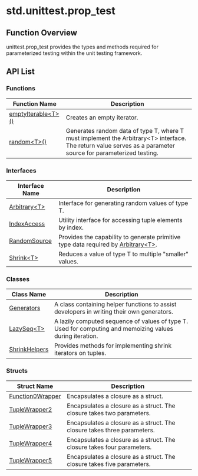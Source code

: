 # std.unittest.prop_test

## Function Overview

unittest.prop_test provides the types and methods required for parameterized testing within the unit testing framework.

## API List

### Functions

|              Function Name          |           Description           |
| ----------------------------------- | ------------------------------- |
| [emptyIterable\<T>()](./unittest_prop_test_package_api/unittest_prop_test_package_functions.md#func-emptyiterablet) | Creates an empty iterator. |
| [random\<T>()](./unittest_prop_test_package_api/unittest_prop_test_package_functions.md#func-randomt-where-t--arbitraryt) | Generates random data of type T, where T must implement the Arbitrary\<T> interface. The return value serves as a parameter source for parameterized testing. |

### Interfaces

|              Interface Name          |           Description           |
| ----------------------------------- | ------------------------------- |
| [Arbitrary\<T>](./unittest_prop_test_package_api/unittest_prop_test_package_interfaces.md#interface-arbitraryt) | Interface for generating random values of type T. |
| [IndexAccess](./unittest_prop_test_package_api/unittest_prop_test_package_interfaces.md#interface-indexaccess) | Utility interface for accessing tuple elements by index. |
| [RandomSource](./unittest_prop_test_package_api/unittest_prop_test_package_interfaces.md#interface-randomsource) | Provides the capability to generate primitive type data required by [Arbitrary\<T>](./unittest_prop_test_package_api/unittest_prop_test_package_interfaces.md#interface-arbitraryt). |
| [Shrink\<T>](./unittest_prop_test_package_api/unittest_prop_test_package_interfaces.md#interface-shrinkt) | Reduces a value of type T to multiple "smaller" values. |

### Classes

|              Class Name          |           Description           |
| ----------------------------------- | ------------------------------- |
| [Generators](./unittest_prop_test_package_api/unittest_prop_test_package_classes.md#class-generators) | A class containing helper functions to assist developers in writing their own generators. |
| [LazySeq\<T>](./unittest_prop_test_package_api/unittest_prop_test_package_classes.md#class-lazyseqt) | A lazily computed sequence of values of type T. Used for computing and memoizing values during iteration. |
| [ShrinkHelpers](./unittest_prop_test_package_api/unittest_prop_test_package_classes.md#class-shrinkhelpers) | Provides methods for implementing shrink iterators on tuples. |

### Structs

|              Struct Name          |           Description           |
| ----------------------------------- | ------------------------------- |
| [Function0Wrapper](./unittest_prop_test_package_api/unittest_prop_test_package_structs.md#struct-function0wrapperr) | Encapsulates a closure as a struct. |
| [TupleWrapper2](./unittest_prop_test_package_api/unittest_prop_test_package_structs.md#struct-tuplewrapper2t0-t1) | Encapsulates a closure as a struct. The closure takes two parameters. |
| [TupleWrapper3](./unittest_prop_test_package_api/unittest_prop_test_package_structs.md#struct-tuplewrapper3t0-t1-t2) | Encapsulates a closure as a struct. The closure takes three parameters. |
| [TupleWrapper4](./unittest_prop_test_package_api/unittest_prop_test_package_structs.md#struct-tuplewrapper4t0-t1-t2-t3) | Encapsulates a closure as a struct. The closure takes four parameters. |
| [TupleWrapper5](./unittest_prop_test_package_api/unittest_prop_test_package_structs.md#struct-tuplewrapper5t0-t1-t2-t3-t4) | Encapsulates a closure as a struct. The closure takes five parameters. |